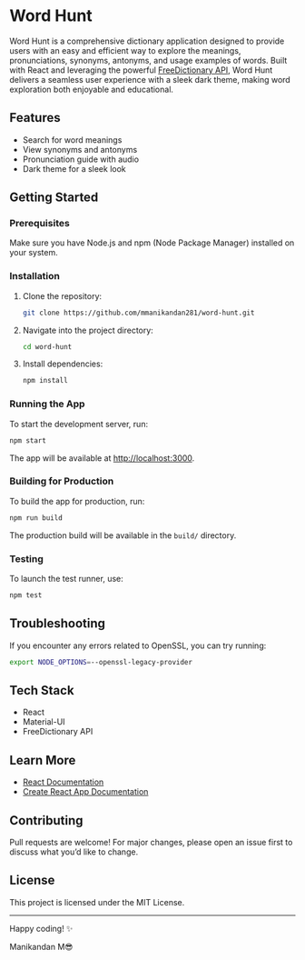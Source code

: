 # Word Hunt

Word Hunt is a comprehensive dictionary application designed to provide users with an easy and efficient way to explore the meanings, pronunciations, synonyms, antonyms, and usage examples of words. Built with React and leveraging the powerful [FreeDictionary API](https://dictionaryapi.dev), Word Hunt delivers a seamless user experience with a sleek dark theme, making word exploration both enjoyable and educational.

## Features

- Search for word meanings
- View synonyms and antonyms
- Pronunciation guide with audio
- Dark theme for a sleek look

## Getting Started

### Prerequisites

Make sure you have Node.js and npm (Node Package Manager) installed on your system.

### Installation

1. Clone the repository:
   ```bash
   git clone https://github.com/mmanikandan281/word-hunt.git
   ```
2. Navigate into the project directory:
   ```bash
   cd word-hunt
   ```
3. Install dependencies:
   ```bash
   npm install
   ```

### Running the App

To start the development server, run:

```bash
npm start
```

The app will be available at [http://localhost:3000](http://localhost:3000).

### Building for Production

To build the app for production, run:

```bash
npm run build
```

The production build will be available in the `build/` directory.

### Testing

To launch the test runner, use:

```bash
npm test
```

## Troubleshooting

If you encounter any errors related to OpenSSL, you can try running:

```bash
export NODE_OPTIONS=--openssl-legacy-provider
```

## Tech Stack

- React
- Material-UI
- FreeDictionary API

## Learn More

- [React Documentation](https://reactjs.org/)
- [Create React App Documentation](https://facebook.github.io/create-react-app/docs/getting-started)

## Contributing

Pull requests are welcome! For major changes, please open an issue first to discuss what you’d like to change.

## License

This project is licensed under the MIT License.

---

Happy coding! ✨

Manikandan M😎

